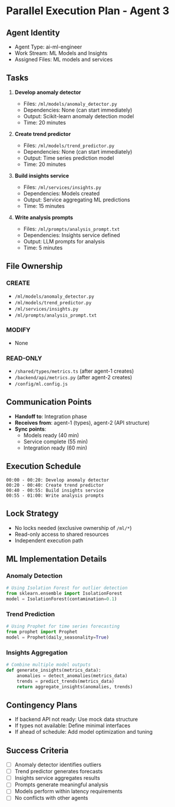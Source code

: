 # Parallel Execution Plan - Agent 3

## Agent Identity
- Agent Type: ai-ml-engineer
- Work Stream: ML Models and Insights
- Assigned Files: ML models and services

## Tasks
1. **Develop anomaly detector** 
   - Files: `/ml/models/anomaly_detector.py`
   - Dependencies: None (can start immediately)
   - Output: Scikit-learn anomaly detection model
   - Time: 20 minutes

2. **Create trend predictor**
   - Files: `/ml/models/trend_predictor.py`
   - Dependencies: None (can start immediately)
   - Output: Time series prediction model
   - Time: 20 minutes

3. **Build insights service**
   - Files: `/ml/services/insights.py`
   - Dependencies: Models created
   - Output: Service aggregating ML predictions
   - Time: 15 minutes

4. **Write analysis prompts**
   - Files: `/ml/prompts/analysis_prompt.txt`
   - Dependencies: Insights service defined
   - Output: LLM prompts for analysis
   - Time: 5 minutes

## File Ownership
### CREATE
- `/ml/models/anomaly_detector.py`
- `/ml/models/trend_predictor.py`
- `/ml/services/insights.py`
- `/ml/prompts/analysis_prompt.txt`

### MODIFY
- None

### READ-ONLY
- `/shared/types/metrics.ts` (after agent-1 creates)
- `/backend/api/metrics.py` (after agent-2 creates)
- `/config/ml.config.js`

## Communication Points
- **Handoff to**: Integration phase
- **Receives from**: agent-1 (types), agent-2 (API structure)
- **Sync points**:
  - Models ready (40 min)
  - Service complete (55 min)
  - Integration ready (60 min)

## Execution Schedule
```
00:00 - 00:20: Develop anomaly detector
00:20 - 00:40: Create trend predictor
00:40 - 00:55: Build insights service
00:55 - 01:00: Write analysis prompts
```

## Lock Strategy
- No locks needed (exclusive ownership of `/ml/*`)
- Read-only access to shared resources
- Independent execution path

## ML Implementation Details

### Anomaly Detection
```python
# Using Isolation Forest for outlier detection
from sklearn.ensemble import IsolationForest
model = IsolationForest(contamination=0.1)
```

### Trend Prediction  
```python
# Using Prophet for time series forecasting
from prophet import Prophet
model = Prophet(daily_seasonality=True)
```

### Insights Aggregation
```python
# Combine multiple model outputs
def generate_insights(metrics_data):
    anomalies = detect_anomalies(metrics_data)
    trends = predict_trends(metrics_data)
    return aggregate_insights(anomalies, trends)
```

## Contingency Plans
- If backend API not ready: Use mock data structure
- If types not available: Define minimal interfaces
- If ahead of schedule: Add model optimization and tuning

## Success Criteria
- [ ] Anomaly detector identifies outliers
- [ ] Trend predictor generates forecasts
- [ ] Insights service aggregates results
- [ ] Prompts generate meaningful analysis
- [ ] Models perform within latency requirements
- [ ] No conflicts with other agents